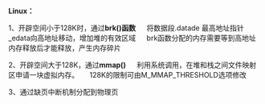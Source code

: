 **Linux：**

  1、开辟空间小于128K时，通过**brk()函数**
  &emsp; 将数据段.datade 最高地址指针_edata向高地址移动，增加堆的有效区域
  &emsp; brk函数分配的内存需要等到高地址内存释放后才能释放，产生内存碎片

  2、开辟空间大于128K，通过**mmap()**
  &emsp; 利用系统调用，在堆和栈之间文件映射区申请一块虚拟内存。
  &emsp; 128K的限制可由M_MMAP_THRESHOLD选项修改

  3、通过缺页中断机制分配到物理页
